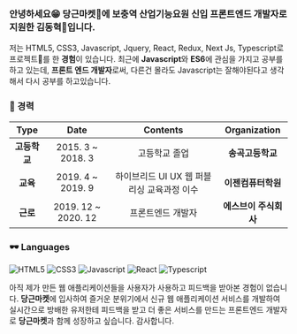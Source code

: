 ### 안녕하세요😁 당근마켓🥕에 보충역 산업기능요원 신입 프론트엔드 개발자로 지원한 김동혁🐹입니다.

저는 HTML5, CSS3, Javascript, Jquery, React, Redux, Next Js, Typescript로 프로젝트🏢를 한 **경험**이 있습니다.
최근에 **Javascript**와 **ES6**에 관심을 가지고 공부를 하고 있는데, **프론트 엔드 개발자**로써,
다른건 몰라도 Javascript는 잘해야된다고 생각해서 다시 공부를 하고있습니다.

### 🧡 경력

| **Type** | **Date** | **Contents** | **Organization** |
|:--------:|:--------:|:--------:|:--------:|
| **고등학교** | 2015. 3 ~ 2018. 3 | 고등학교 졸업 | **송곡고등학교** |
| **교육** | 2019. 4 ~ 2019. 9 | 하이브리드 UI UX 웹 퍼블리싱 교육과정 이수 | **이젠컴퓨터학원** |
| **근로** | 2019. 12 ~ 2020. 12 | 프론트엔드 개발자 | **에스브이 주식회사** |

### 🕶 Languages
![HTML5](https://img.shields.io/badge/HTML5-%E2%98%85%E2%98%85%E2%98%85%E2%98%85%E2%98%86-ff8a3d?style=plastic&logo=HTML5&logoColor=white) ![CSS3](https://img.shields.io/badge/CSS3-%E2%98%85%E2%98%85%E2%98%85%E2%98%85%E2%98%85-56c271?style=plastic&logo=CSS3&logoColor=white) ![Javascript](https://img.shields.io/badge/JAVASCRIPT-%E2%98%85%E2%98%85%E2%98%85%E2%98%85%E2%98%86-ff8a3d?style=plastic&logo=Javascript&logoColor=white) ![React](https://img.shields.io/badge/REACT-%E2%98%85%E2%98%85%E2%98%85%E2%98%85%E2%98%86-ff8a3d?style=plastic&logo=React&logoColor=white) ![Typescript](https://img.shields.io/badge/TYPESCRIPT-%E2%98%85%E2%98%85%E2%98%86%E2%98%86%E2%98%86-ff8a3d?style=plastic&logo=Typescript&logoColor=white)


아직 제가 만든 웹 애플리케이션들을 사용자가 사용하고 피드백을 받아본 경험이 없습니다. **당근마켓**에 입사하여 즐거운 분위기에서 신규 웹 애플리케이션 서비스를 개발하여 실시간으로 방배한 유저한테 피드백을 받고 더 좋은 서비스를 만드는 프론트엔드 개발자로 **당근마켓**과 함께 성장하고 싶습니다. 감사합니다.

